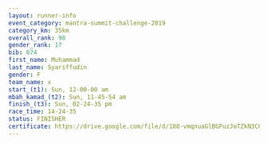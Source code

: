 ```yaml
---
layout: runner-info 
event_category: mantra-summit-challenge-2019 
category_km: 35km 
overall_rank: 98
gender_rank: 17
bib: 674
first_name: Muhammad
last_name: Syariffudin
gender: F
team_name: x
start_(t1): Sun, 12-00-00 am
mbah_kamad_(t2): Sun, 11-45-54 am
finish_(t3): Sun, 02-24-35 pm
race_time: 14-24-35
status: FINISHER
certificate: https://drive.google.com/file/d/188-vmqnuaGlBGFuzJoTZkN3CQ9vQnumS/view?usp=sharing
---
```


